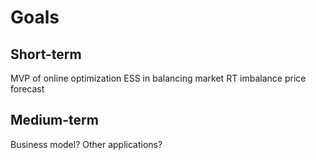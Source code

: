 # Goals

## Short-term

MVP of online optimization ESS in balancing market
  RT imbalance price forecast
    
  

## Medium-term

Business model?
Other applications?

